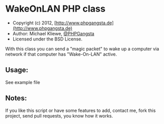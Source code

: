 WakeOnLAN PHP class
=====================

* Copyright (c) 2012, [http://www.phpgangsta.de](http://www.phpgangsta.de)
* Author: Michael Kliewe, [@PHPGangsta](http://twitter.com/PHPGangsta)
* Licensed under the BSD License.

With this class you can send a "magic packet" to wake up a computer via network if that computer has "Wake-On-LAN" active.

Usage:
------
See example file

Notes:
------
If you like this script or have some features to add, contact me, fork this project, send pull requests, you know how it works.